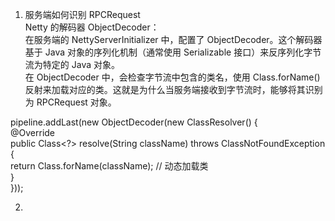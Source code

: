 1. 服务端如何识别 RPCRequest  
Netty 的解码器 ObjectDecoder：  
在服务端的 NettyServerInitializer 中，配置了 ObjectDecoder。这个解码器基于 Java 对象的序列化机制（通常使用 Serializable 接口）来反序列化字节流为特定的 Java 对象。  
在 ObjectDecoder 中，会检查字节流中包含的类名，使用 Class.forName() 反射来加载对应的类。这就是为什么当服务端接收到字节流时，能够将其识别为 RPCRequest 对象。  

pipeline.addLast(new ObjectDecoder(new ClassResolver() {  
    @Override  
    public Class<?> resolve(String className) throws ClassNotFoundException {  
        return Class.forName(className);  // 动态加载类  
    }  
}));  

2.
